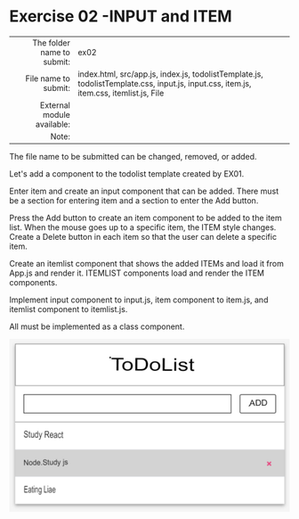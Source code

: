 # Exercise 02 -INPUT and ITEM

| | |
| -------------------: | --------------- |
| The folder name to submit: | ex02 |
| File name to submit: | index.html, src/app.js, index.js, todolistTemplate.js, todolistTemplate.css, input.js, input.css, item.js, item.css, itemlist.js, File |
| External module available: | |
| Note: | |

The file name to be submitted can be changed, removed, or added.

Let's add a component to the todolist template created by EX01.

Enter item and create an input component that can be added.
There must be a section for entering item and a section to enter the Add button.

Press the Add button to create an item component to be added to the item list.
When the mouse goes up to a specific item, the ITEM style changes.
Create a Delete button in each item so that the user can delete a specific item.

Create an itemlist component that shows the added ITEMs and load it from App.js and render it.
ITEMLIST components load and render the ITEM components.

Implement input component to input.js, item component to item.js, and itemlist component to itemlist.js.

All must be implemented as a class component.

![ex02](./ex02.png)